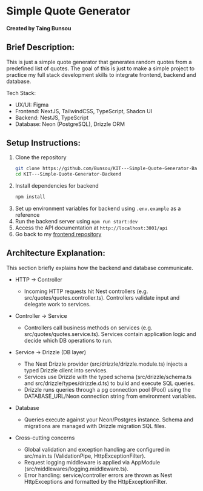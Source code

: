 # Simple Quote Generator

#### Created by Taing Bunsou

## Brief Description:

This is just a simple quote generator that generates random quotes from a predefined list of quotes. The goal of this is just to make a simple project to practice my full stack development skills to integrate frontend, backend and database.

Tech Stack:

- UX/UI: Figma
- Frontend: NextJS, TailwindCSS, TypeScript, Shadcn UI
- Backend: NestJS, TypeScript
- Database: Neon (PostgreSQL), Drizzle ORM

## Setup Instructions:

1. Clone the repository
   ```bash
   git clone https://github.com/Bunsou/KIT---Simple-Quote-Generator-Backend.git
   cd KIT---Simple-Quote-Generator-Backend
   ```
2. Install dependencies for backend
   ```bash
   npm install
   ```
3. Set up environment variables for backend using `.env.example` as a reference
4. Run the backend server using `npm run start:dev`
5. Access the API documentation at `http://localhost:3001/api`
6. Go back to my [frontend repository](https://github.com/Bunsou/KIT---Simple-Quote-Generator-Frontend.git)

## Architecture Explanation:

This section briefly explains how the backend and database communicate.

- HTTP -> Controller
  - Incoming HTTP requests hit Nest controllers (e.g. src/quotes/quotes.controller.ts). Controllers validate input and delegate work to services.

- Controller -> Service
  - Controllers call business methods on services (e.g. src/quotes/quotes.service.ts). Services contain application logic and decide which DB operations to run.

- Service -> Drizzle (DB layer)
  - The Nest Drizzle provider (src/drizzle/drizzle.module.ts) injects a typed Drizzle client into services.
  - Services use Drizzle with the typed schema (src/drizzle/schema.ts and src/drizzle/types/drizzle.d.ts) to build and execute SQL queries.
  - Drizzle runs queries through a pg connection pool (Pool) using the DATABASE_URL/Neon connection string from environment variables.

- Database
  - Queries execute against your Neon/Postgres instance. Schema and migrations are managed with Drizzle migration SQL files.

- Cross-cutting concerns
  - Global validation and exception handling are configured in src/main.ts (ValidationPipe, HttpExceptionFilter).
  - Request logging middleware is applied via AppModule (src/middlewares/logging.middleware.ts).
  - Error handling: service/controller errors are thrown as Nest HttpExceptions and formatted by the HttpExceptionFilter.

